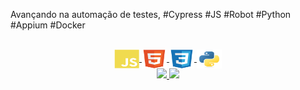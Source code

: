  Avançando na automação de testes, #Cypress #JS #Robot #Python #Appium #Docker 

<div align="center">
  <a href="https://github.com/JonasDominguini">
 
 
<div style="display: inline_block"><br>
  <img align="center" alt="JonasDominguini-Js" height="30" width="40" src="https://raw.githubusercontent.com/devicons/devicon/master/icons/javascript/javascript-plain.svg"> 
  <img align="center" alt="JonasDominguini-HTML" height="30" width="40" src="https://raw.githubusercontent.com/devicons/devicon/master/icons/html5/html5-original.svg">
  <img align="center" alt="JonasDominguini-CSS" height="30" width="40" src="https://raw.githubusercontent.com/devicons/devicon/master/icons/css3/css3-original.svg">
  <img align="center" alt="JonasDominguini-Python" height="30" width="40" src="https://raw.githubusercontent.com/devicons/devicon/master/icons/python/python-original.svg"> 
</div>
   
   
   
<div align="center">
  <a href="https://github.com/JonasDominguini">
  <img height="180em" src="https://github-readme-stats.vercel.app/api?username=JonasDominguini&show_icons=true&theme=dracula&include_all_commits=true&count_private=true"/>
  <img height="180em" src="https://github-readme-stats.vercel.app/api/top-langs/?username=JonasDominguini&layout=compact&langs_count=7&theme=dracula"/>
</div>
